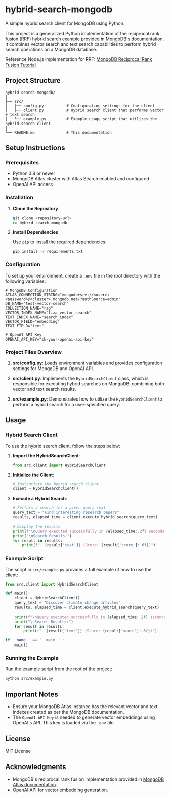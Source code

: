 # hybrid-search-mongodb

A simple hybrid search client for MongoDB using Python.

This project is a generalized Python implementation of the reciprocal rank fusion (RRF) hybrid search example provided in MongoDB's documentation. It combines vector search and text search capabilities to perform hybrid search operations on a MongoDB database.

Reference Node.js implementation for RRF: [MongoDB Reciprocal Rank Fusion Tutorial](https://www.mongodb.com/docs/atlas/atlas-vector-search/tutorials/reciprocal-rank-fusion/)

## Project Structure

```
hybrid-search-mongodb/
│
├── src/
│   ├── config.py          # Configuration settings for the client
│   ├── client.py          # Hybrid search client that performs vector + text search
│   └── example.py         # Example usage script that utilizes the hybrid search client
│
└── README.md              # This documentation
```

## Setup Instructions

### Prerequisites

- Python 3.8 or newer
- MongoDB Atlas cluster with Atlas Search enabled and configured
- OpenAI API access

### Installation

1. **Clone the Repository**

   ```bash
   git clone <repository-url>
   cd hybrid-search-mongodb
   ```

2. **Install Dependencies**

   Use `pip` to install the required dependencies:

   ```bash
   pip install -r requirements.txt
   ```

### Configuration

To set up your environment, create a `.env` file in the root directory with the following variables:

```plaintext
# MongoDB Configuration
ATLAS_CONNECTION_STRING="mongodb+srv://<user>:<password>@<cluster>.mongodb.net/?authSource=admin"
DB_NAME="test-vector-search"
COLLECTION_NAME="rag"
VECTOR_INDEX_NAME="liza_vector_search"
TEXT_INDEX_NAME="search_index"
VECTOR_FIELD="embedding"
TEXT_FIELD="text"

# OpenAI API Key
OPENAI_API_KEY="sk-your-openai-api-key"
```

### Project Files Overview

1. **src/config.py**: Loads environment variables and provides configuration settings for MongoDB and OpenAI API.

2. **src/client.py**: Implements the `HybridSearchClient` class, which is responsible for executing hybrid searches on MongoDB, combining both vector and text search results.

3. **src/example.py**: Demonstrates how to utilize the `HybridSearchClient` to perform a hybrid search for a user-specified query.

## Usage

### Hybrid Search Client

To use the hybrid search client, follow the steps below:

1. **Import the HybridSearchClient**:

   ```python
   from src.client import HybridSearchClient
   ```

2. **Initialize the Client**:

   ```python
   # Instantiate the hybrid search client
   client = HybridSearchClient()
   ```

3. **Execute a Hybrid Search**:

   ```python
   # Perform a search for a given query text
   query_text = "Find interesting research papers"
   results, elapsed_time = client.execute_hybrid_search(query_text)

   # Display the results
   print(f"\nQuery executed successfully in {elapsed_time:.2f} seconds.")
   print("\nSearch Results:")
   for result in results:
       print(f"- {result['text']} (Score: {result['score']:.6f})")
   ```

### Example Script

The script in `src/example.py` provides a full example of how to use the client:

```python
from src.client import HybridSearchClient

def main():
    client = HybridSearchClient()
    query_text = "Discover climate change articles"
    results, elapsed_time = client.execute_hybrid_search(query_text)
    
    print(f"\nQuery executed successfully in {elapsed_time:.2f} seconds.")
    print("\nSearch Results:")
    for result in results:
        print(f"- {result['text']} (Score: {result['score']:.6f})")

if __name__ == '__main__':
    main()
```

### Running the Example

Run the example script from the root of the project:

```bash
python src/example.py
```

## Important Notes

- Ensure your MongoDB Atlas instance has the relevant vector and text indexes created as per the MongoDB documentation.
- The `OpenAI API Key` is needed to generate vector embeddings using OpenAI's API. This key is loaded via the `.env` file.

## License

MIT License

## Acknowledgments

- MongoDB's reciprocal rank fusion implementation provided in [MongoDB Atlas documentation](https://www.mongodb.com/docs/atlas/atlas-vector-search/tutorials/reciprocal-rank-fusion/).
- OpenAI API for vector embedding generation.
